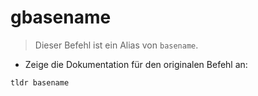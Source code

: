 # gbasename

> Dieser Befehl ist ein Alias von `basename`.

- Zeige die Dokumentation für den originalen Befehl an:

`tldr basename`
